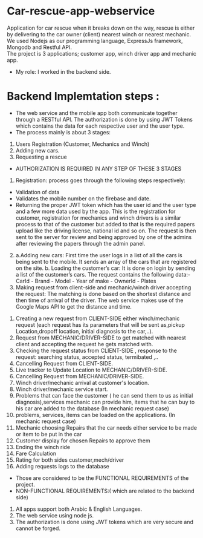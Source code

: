 # Car-rescue-app-webservice

Application for car rescue when it breaks down on the way, rescue is either by delivering to the car owner (client) nearest winch or nearest mechanic. <br />
We used Nodejs as our programming language, ExpressJs framework, Mongodb and Restful API. <br />
The project is 3 applications; customer app, winch driver app and mechanic app. <br />
- My role: I worked in the backend side.

# Backend Implemtation steps :
- The web service and the mobile app both communicate together through a RESTful API. The authorization is done by using JWT Tokens which contains the data for each respective user and the user type.
- The process mainly is about 3 stages:
 1. Users Registration (Customer, Mechanics and Winch)
 2. Adding new cars.
 3. Requesting a rescue
- AUTHORIZATION IS REQUIRED IN ANY STEP OF THESE 3 STAGES
1) Registration: process goes through the following steps respectively:
- Validation of data
- Validates the mobile number on the firebase and date.
- Returning the proper JWT token which has the user id and the user type and a few more data used by the app.
  This is the registration for customer, registration for mechanics and winch drivers is a similar process to that of the customer but added to that is the required papers         upload like the driving license, national id and so on. The request is then sent to the server for review and being approved by one of the admins after reviewing the papers
  through the admin panel.
2) a.Adding new cars: First time the user logs in a list of all the cars is being sent to the mobile. It sends an array of the cars that are registered on the site. 
   b. Loading the customer’s car: It is done on login by sending a list of the customer’s cars. The request contains the following data:- CarId - Brand - Model - Year of make -    OwnerId - Plates
3) Making request from client-side and mechanic/winch driver accepting the request: The matching is done based on the shortest distance and then time of arrival of the driver. The web service makes use of the Google Maps API to get the distance and time.
1. Creating a new request from CLIENT-SIDE either winch/mechanic request (each request has its parameters that will be sent as,pickup Location,dropoff location, initial diagnosis to the car,..).
2. Request from MECHANIC/DRIVER-SIDE to get matched with nearest client and accepting the request he gets matched with.
3. Checking the request status from CLIENT-SIDE , response to the request: searching status, accepted status, termibated ,..
4. Cancelling Request from CLIENT-SIDE.
5. Live tracker to Update Location to MECHANIC/DRIVER-SIDE.
6. Cancelling Request from MECHANIC/DRIVER-SIDE.
7. Winch driver/mechanic arrival at customer's location.
8. Winch driver/mechanic service start.
9.  Problems that can face the customer ( he can send them to us as initial diagnosis),services mechanic can provide him, items that he can buy to his car are added to the database (In mechanic request case)
10. problems, services, items can be loaded on the applications. (In mechanic request case)
11. Mechanic choosing Repairs that the car needs either service to be made or item to be put in the car
12. Customer display for chosen Repairs to approve them
13. Ending the winch ride 
14. Fare Calculation
15. Rating for both sides customer,mech/driver
16. Adding requests logs to the database
- Those are considered to be the FUNCTIONAL REQUIREMENTS of the project.
- NON-FUNCTIONAL REQUIREMENTS:( which are related to the backend side)
1. All apps support both Arabic & English Languages.
2. The web service using node js.
3. The authorization is done using JWT tokens which are very secure and cannot be forged.


